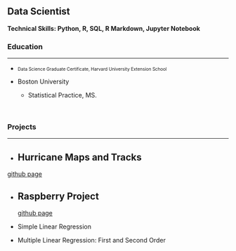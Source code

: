 ## Data Scientist
**Technical Skills: Python, R, SQL, R Markdown, Jupyter Notebook**

### Education
<hr>

+ <font size="1">Data Science Graduate Certificate, Harvard University Extension School</font>

+ Boston University
  - Statistical Practice, MS. 

<br/>

### Projects
<hr>

  + Hurricane Maps and Tracks
      -  
   [github page](https://ampedraza.github.io/Hurricane-Maps-and-Tracks/)

  + Raspberry Project
      - 
    [github page](https://ampedraza.github.io/Raspberry/)
    
  + Simple Linear Regression
  + Multiple Linear Regression: First and Second Order


